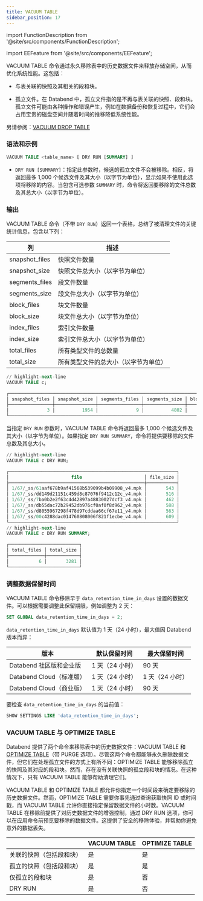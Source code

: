 ```yaml
---
title: VACUUM TABLE
sidebar_position: 17
---
```

import FunctionDescription from '@site/src/components/FunctionDescription';

<FunctionDescription description="引入或更新: v1.2.368"/>

import EEFeature from '@site/src/components/EEFeature';

<EEFeature featureName='VACUUM TABLE'/>

VACUUM TABLE 命令通过永久移除表中的历史数据文件来释放存储空间，从而优化系统性能。这包括：

- 与表关联的快照及其相关的段和块。

- 孤立文件。在 Databend 中，孤立文件指的是不再与表关联的快照、段和块。孤立文件可能由各种操作和错误产生，例如在数据备份和恢复过程中，它们会占用宝贵的磁盘空间并随着时间的推移降低系统性能。

另请参阅：[VACUUM DROP TABLE](91-vacuum-drop-table.md)

### 语法和示例

```sql
VACUUM TABLE <table_name> [ DRY RUN [SUMMARY] ]
```

- `DRY RUN [SUMMARY]`：指定此参数时，候选的孤立文件不会被移除。相反，将返回最多 1,000 个候选文件及其大小（以字节为单位），显示如果不使用此选项将移除的内容。当包含可选参数 `SUMMARY` 时，命令将返回要移除的文件总数及其总大小（以字节为单位）。

### 输出

VACUUM TABLE 命令（不带 `DRY RUN`）返回一个表格，总结了被清理文件的关键统计信息，包含以下列：

| 列             | 描述                               |
|----------------|------------------------------------|
| snapshot_files | 快照文件数量                       |
| snapshot_size  | 快照文件总大小（以字节为单位）     |
| segments_files | 段文件数量                         |
| segments_size  | 段文件总大小（以字节为单位）       |
| block_files    | 块文件数量                         |
| block_size     | 块文件总大小（以字节为单位）       |
| index_files    | 索引文件数量                       |
| index_size     | 索引文件总大小（以字节为单位）     |
| total_files    | 所有类型文件的总数量               |
| total_size     | 所有类型文件的总大小（以字节为单位）|

```sql title='示例:'
// highlight-next-line
VACUUM TABLE c;

┌──────────────────────────────────────────────────────────────────────────────────────────────────────────────────────────────────────────────────┐
│ snapshot_files │ snapshot_size │ segments_files │ segments_size │ block_files │ block_size │ index_files │ index_size │ total_files │ total_size │
├────────────────┼───────────────┼────────────────┼───────────────┼─────────────┼────────────┼─────────────┼────────────┼─────────────┼────────────┤
│              3 │          1954 │              9 │          4802 │           9 │       1890 │           9 │       3060 │          30 │      11706 │
└──────────────────────────────────────────────────────────────────────────────────────────────────────────────────────────────────────────────────┘
```

当指定 `DRY RUN` 参数时，VACUUM TABLE 命令将返回最多 1,000 个候选文件及其大小（以字节为单位）。如果指定 `DRY RUN SUMMARY`，命令将提供要移除的文件总数及其总大小。

```sql title='示例:'
// highlight-next-line
VACUUM TABLE c DRY RUN;

┌──────────────────────────────────────────────────────────────┐
│                       file                       │ file_size │
├──────────────────────────────────────────────────┼───────────┤
│ 1/67/_ss/61aaf678b9af41568b539099b4b09908_v4.mpk │       543 │
│ 1/67/_ss/dd149d21151c459d8c87076f9412c12c_v4.mpk │       516 │
│ 1/67/_ss/7ba0b2e2f63c4d42897a48830027dcf3_v4.mpk │       462 │
│ 1/67/_ss/db55dac72b29452db976cf0af0f8d962_v4.mpk │       588 │
│ 1/67/_ss/d8055967298f478d97cddaa66cf67e11_v4.mpk │       563 │
│ 1/67/_ss/00c4288dac014760808006f821f1ecbe_v4.mpk │       609 │
└──────────────────────────────────────────────────────────────┘
// highlight-next-line
VACUUM TABLE c DRY RUN SUMMARY;

┌──────────────────────────┐
│ total_files │ total_size │
├─────────────┼────────────┤
│           6 │       3281 │
└──────────────────────────┘
```

### 调整数据保留时间

VACUUM TABLE 命令移除早于 `data_retention_time_in_days` 设置的数据文件。可以根据需要调整此保留期限，例如调整为 2 天：

```sql
SET GLOBAL data_retention_time_in_days = 2;
```

`data_retention_time_in_days` 默认值为 1 天（24 小时），最大值因 Databend 版本而异：

| 版本                                     | 默认保留时间   | 最大保留时间     |
|------------------------------------------|----------------|------------------|
| Databend 社区版和企业版                  | 1 天（24 小时）| 90 天            |
| Databend Cloud（标准版）                 | 1 天（24 小时）| 1 天（24 小时）  |
| Databend Cloud（商业版）                 | 1 天（24 小时）| 90 天            |

要检查 `data_retention_time_in_days` 的当前值：

```sql
SHOW SETTINGS LIKE 'data_retention_time_in_days';
```

### VACUUM TABLE 与 OPTIMIZE TABLE

Databend 提供了两个命令来移除表中的历史数据文件：VACUUM TABLE 和 [OPTIMIZE TABLE](60-optimize-table.md)（带 PURGE 选项）。尽管这两个命令都能够永久删除数据文件，但它们在处理孤立文件的方式上有所不同：OPTIMIZE TABLE 能够移除孤立的快照及其对应的段和块。然而，存在没有关联快照的孤立段和块的情况。在这种情况下，只有 VACUUM TABLE 能够帮助清理它们。

VACUUM TABLE 和 OPTIMIZE TABLE 都允许你指定一个时间段来确定要移除的历史数据文件。然而，OPTIMIZE TABLE 需要你事先通过查询获取快照 ID 或时间戳，而 VACUUM TABLE 允许你直接指定保留数据文件的小时数。VACUUM TABLE 在移除前提供了对历史数据文件的增强控制，通过 DRY RUN 选项，你可以在应用命令前预览要移除的数据文件。这提供了安全的移除体验，并帮助你避免意外的数据丢失。

| 	                                                  | VACUUM TABLE 	 | OPTIMIZE TABLE 	 |
|----------------------------------------------------|----------------|------------------|
| 关联的快照（包括段和块） 	                         | 是          	 | 是            	 |
| 孤立的快照（包括段和块）     	                     | 是          	 | 是            	 |
| 仅孤立的段和块                  	                 | 是          	 | 否             	 |
| DRY RUN                                         	  | 是          	 | 否             	 |